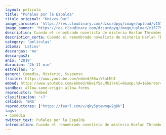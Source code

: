 ```yaml
---
layout: pelicula
title: "Puñales por la Espalda"
titulo_original: "Knives Out"
image_carousel: 'https://res.cloudinary.com/dzsurdpyq/image/upload/v1577981147/pu%C3%B1ales-por-la-espalda-min.jpg'
image_banner: 'https://res.cloudinary.com/dzsurdpyq/image/upload/v1577981195/pu%C3%B1ales-por-la-espalda-banner.jpg'
description: Cuando el renombrado novelista de misterio Harlan Thrombey (Christopher Plummer) es encontrado muerto en su mansión justo después de su 85 cumpleaños, el inquisitivo y cortés detective Benoit Blanc (Daniel Craig) es misteriosamente reclutado para investigar. Se moverá entre una red de pistas falsas y mentiras interesadas para tratar de descubrir la verdad tras la prematura muerte del escritor.
description_corta: Cuando el renombrado novelista de misterio Harlan Thrombey (Christopher Plummer) es encontrado muerto en su mansión justo después de su 85 cumpleaños, el inquisitivo y cortés detective Benoit Blanc (Daniel Craig) es misteriosamente reclutado para investigar. Se moverá entre una red de pistas falsas y mentiras interesadas para tratar de descubrir la verdad tras la prematura muerte del escritor.
category: 'peliculas'
idioma: 'Latino'
descargas: 'no'
descargas2:
anio: '2019'
duracion: '2h 11 min'
estrellas: '5'
genero: Comedia, Misterio, Suspenso
trailer: https://www.youtube.com/embed/66wiY5aLMhI
embed: https://www.youtube.com/embed/66wiY5aLMhI?rel=0&amp;hd=1&border=0&wmode=opaque&enablejsapi=1&modestbranding=1&controls=1&showinfo=1
sandbox: allow-same-origin allow-forms
reproductor: fembed
clasificacion: '+7'
calidad: 'BRS'
reproductores: ["https://feurl.com/v/qky5ptewnqw2g8k"]
tags:
- Comedia
twitter_text: Puñales por la Espalda
introduction: Cuando el renombrado novelista de misterio Harlan Thrombey (Christopher Plummer) es encontrado muerto en su mansión justo después de su 85 cumpleaños, el inquisitivo y cortés detective Benoit Blanc (Daniel Craig) es misteriosamente reclutado para investigar. Se moverá entre una red de pistas falsas y mentiras interesadas para tratar de descubrir la verdad tras la prematura muerte del escritor.
---
```













